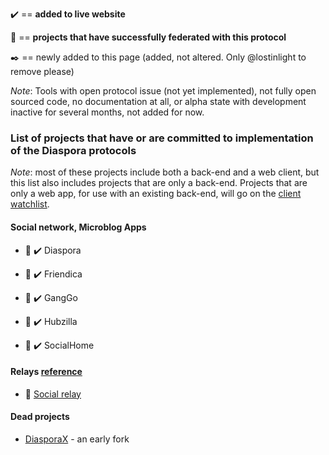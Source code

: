 :heavy_check_mark: == **added to live website**

:tada: == **projects that have successfully federated with this protocol**

:black_nib: == newly added to this page (added, not altered. Only @lostinlight to remove please)

*Note*: Tools with open protocol issue (not yet implemented), not fully open sourced code, no documentation at all, or alpha state with development inactive for several months, not added for now.

### List of projects that have or are committed to implementation of the Diaspora protocols

*Note*: most of these projects include both a back-end and a web client, but this list also includes projects that are only a back-end. Projects that are only a web app, for use with an existing back-end, will go on the [client watchlist](https://gitlab.com/fediverse/fediverse.gitlab.io/wikis/watchlist-for-client-apps).

#### Social network, Microblog Apps

* :tada: :heavy_check_mark: Diaspora

* :tada: :heavy_check_mark: Friendica

* :tada: :heavy_check_mark: GangGo

* :tada: :heavy_check_mark: Hubzilla

* :tada: :heavy_check_mark: SocialHome

#### Relays [reference](https://github.com/distributopia/fediverse-relays)

* :tada: [Social relay](https://github.com/jaywink/social-relay)

#### Dead projects

* [DiasporaX](https://web.archive.org/web/20110902050024/http://diaspora-x.com:80/) - an early fork 